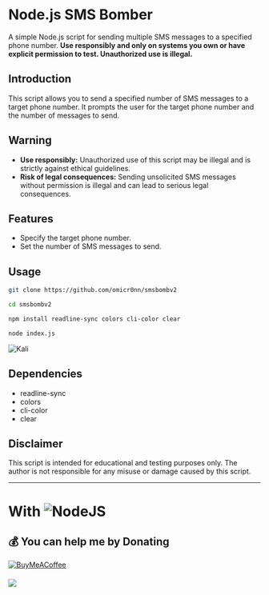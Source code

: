 # Node.js SMS Bomber

A simple Node.js script for sending multiple SMS messages to a specified phone number. **Use responsibly and only on systems you own or have explicit permission to test. Unauthorized use is illegal.**

## Introduction

This script allows you to send a specified number of SMS messages to a target phone number. It prompts the user for the target phone number and the number of messages to send.

## Warning

- **Use responsibly:** Unauthorized use of this script may be illegal and is strictly against ethical guidelines.
- **Risk of legal consequences:** Sending unsolicited SMS messages without permission is illegal and can lead to serious legal consequences.

## Features

- Specify the target phone number.
- Set the number of SMS messages to send.

## Usage

```bash
git clone https://github.com/omicr0nn/smsbombv2
```
```bash
cd smsbombv2
```
```bash
npm install readline-sync colors cli-color clear
```
```bash
node index.js
```

![Kali](https://i.hizliresim.com/dsljms4.png)

## Dependencies

- readline-sync
- colors
- cli-color
- clear

## Disclaimer

This script is intended for educational and testing purposes only. The author is not responsible for any misuse or damage caused by this script.

---


# With ![NodeJS](https://img.shields.io/badge/node.js-6DA55F?style=for-the-badge&logo=node.js&logoColor=white)

  ## 💰 You can help me by Donating
  [![BuyMeACoffee](https://img.shields.io/badge/Buy%20Me%20a%20Coffee-ffdd00?style=for-the-badge&logo=buy-me-a-coffee&logoColor=black)](https://www.buymeacoffee.com/omicr0n) 

####
[![](https://visitcount.itsvg.in/api?id=omicr0nn&icon=3&color=0)](https://visitcount.itsvg.in)
